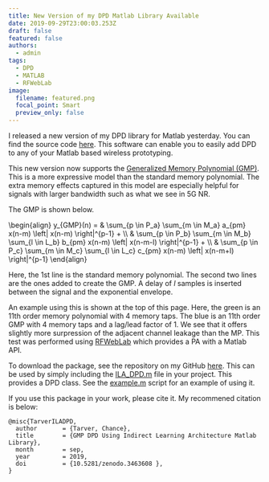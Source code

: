 ```yaml
---
title: New Version of my DPD Matlab Library Available
date: 2019-09-29T23:00:03.253Z
draft: false
featured: false
authors:
  - admin
tags:
  - DPD
  - MATLAB
  - RFWebLab
image:
  filename: featured.png
  focal_point: Smart
  preview_only: false
---
```

I released a new version of my DPD library for Matlab yesterday. You can find the source code [here](https://github.com/ctarver/ILA-DPD).
This software can enable you to easily add DPD to any of your Matlab based wireless prototyping. 

This new version now supports the [Generalized Memory Polynomial (GMP)](https://ieeexplore.ieee.org/document/1703853). This is a more expressive model than the standard memory polynomial. 
The extra memory effects captured in this model are especially helpful for signals with larger bandwidth such as what we see in 5G NR. 

The GMP is shown below.

\begin{align} y_{GMP}(n) = & \sum\_{p \in P_a} \sum\_{m \in M_a} a\_{pm} x(n-m) \left| x(n-m)  \right|^{p-1}  +  \\\\ 
& \sum\_{p \in P_b} \sum\_{m \in M_b} \sum\_{l \in L_b} b\_{pm} x(n-m) \left| x(n-m-l)  \right|^{p-1}  +  \\\\ 
& \sum\_{p \in P_c} \sum\_{m \in M_c} \sum\_{l \in L_c} c\_{pm} x(n-m) \left| x(n-m+l)  \right|^{p-1} \end{align}

Here, the 1st line is the standard memory polynomial. The second two lines are the ones added to create the GMP. 
A delay of $l$ samples is inserted between the signal and the exponential envelope.


An example using this is shown at the top of this page.
Here, the green is an 11th order memory polynomial with 4 memory taps. The blue is an 11th order GMP with 4 memory taps and a lag/lead factor of 1. We see that it offers slightly more surpression of the adjacent channel leakage than the MP. This test was performed using [RFWebLab](http://dpdcompetition.com/rfweblab/) which provides a PA with a Matlab API.

To download the package, see the repository on my GitHub [here](https://github.com/ctarver/ILA-DPD).
This can be used by simply including the [ILA_DPD.m](https://github.com/ctarver/ILA-DPD/blob/master/ILA_DPD.m) file in your project. This provides a DPD class. See the [example.m](https://github.com/ctarver/ILA-DPD/blob/master/example.m) script for an example of using it. 

If you use this package in your work, please cite it. My recommened citation is below:
```
@misc{TarverILADPD,
  author       = {Tarver, Chance},
  title        = {GMP DPD Using Indirect Learning Architecture Matlab Library},
  month        = sep,
  year         = 2019,
  doi          = {10.5281/zenodo.3463608 },
}
```